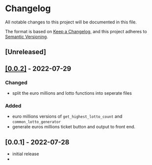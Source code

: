 # Changelog
All notable changes to this project will be documented in this file.

The format is based on [Keep a Changelog](https://keepachangelog.com/en/1.0.0/),
and this project adheres to [Semantic Versioning](https://semver.org/spec/v2.0.0.html).

## [Unreleased]

## [[0.0.2]](https://github.com/mrpbennett/lottery-generator/commit/5ec82be866f6efb157ae34de3c18b404a3929c02) - 2022-07-29

### Changed

- split the euro millions and lotto functions into seperate files

### Added

- euro millions versions of `get_highest_lotto_count` and `common_lotto_generator`
- generate euros millions ticket button and output to front end.

## [0.0.1] - 2022-07-28
- initial release
- 